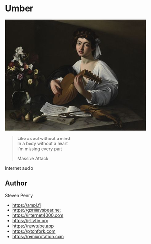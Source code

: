 # Umber

![hero](link/image.jpg)

> Like a soul without a mind\
> In a body without a heart\
> I’m missing every part
>
> Massive Attack

Internet audio

## Author

Steven Penny

- <https://ampl.fi>
- <https://gorillavsbear.net>
- <https://internet4000.com>
- <https://jellyfin.org>
- <https://newtube.app>
- <https://pitchfork.com>
- <https://remixrotation.com>
